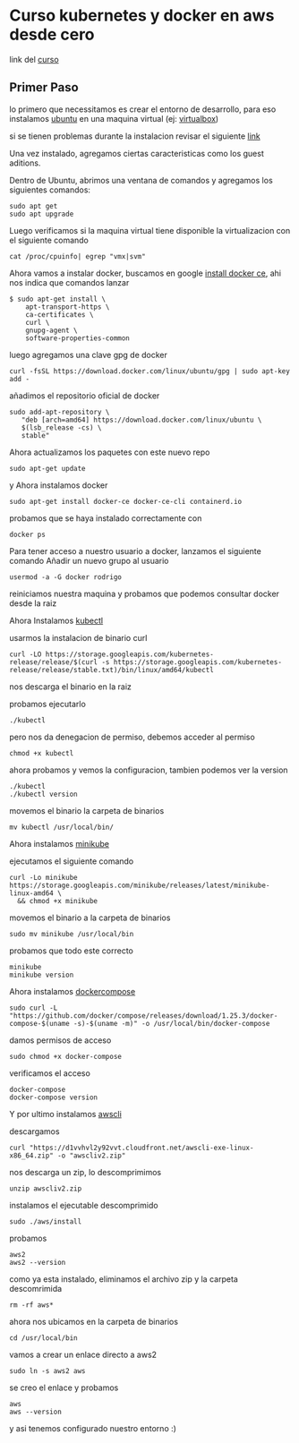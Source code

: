 # Curso kubernetes y docker en aws desde cero

link del [curso](https://www.udemy.com/course/kubernetes-y-docker-en-aws-desde-cero/)

## Primer Paso

lo primero que necessitamos es crear el entorno de desarrollo, para eso instalamos [ubuntu](https://ubuntu.com/#download) en una maquina virtual (ej: [virtualbox](https://www.virtualbox.org/wiki/Downloads))

si se tienen problemas durante la instalacion revisar el siguiente [link](https://www.youtube.com/watch?v=uV5boDESAe0)

Una vez instalado, agregamos ciertas caracteristicas como los guest aditions.

Dentro de Ubuntu, abrimos una ventana de comandos y agregamos los siguientes comandos:

```
sudo apt get
sudo apt upgrade
```

Luego verificamos si la maquina virtual tiene disponible la virtualizacion con el siguiente comando


```
cat /proc/cpuinfo| egrep "vmx|svm"
```

Ahora vamos a instalar docker, buscamos en google [install docker ce](https://docs.docker.com/install/linux/docker-ce/ubuntu/), ahi nos indica que comandos lanzar

```
$ sudo apt-get install \
    apt-transport-https \
    ca-certificates \
    curl \
    gnupg-agent \
    software-properties-common
```

luego agregamos una clave gpg de docker 

```
curl -fsSL https://download.docker.com/linux/ubuntu/gpg | sudo apt-key add -
```

añadimos el repositorio oficial de docker

```
sudo add-apt-repository \
   "deb [arch=amd64] https://download.docker.com/linux/ubuntu \
   $(lsb_release -cs) \
   stable"
```

Ahora actualizamos los paquetes con este nuevo repo

```
sudo apt-get update
```

y Ahora instalamos docker

```
sudo apt-get install docker-ce docker-ce-cli containerd.io
```

probamos que se haya instalado correctamente con

```docker ps```

Para tener acceso a nuestro usuario a docker, lanzamos el siguiente comando
Añadir un nuevo grupo al usuario

```usermod -a -G docker rodrigo```

reiniciamos nuestra maquina y probamos que podemos consultar docker desde la raiz

Ahora Instalamos [kubectl](https://kubernetes.io/es/docs/tasks/tools/install-kubectl/)

usarmos la instalacion de binario curl

```
curl -LO https://storage.googleapis.com/kubernetes-release/release/$(curl -s https://storage.googleapis.com/kubernetes-release/release/stable.txt)/bin/linux/amd64/kubectl
```

nos descarga el binario en la raiz

probamos ejecutarlo

```./kubectl```

pero nos da denegacion de permiso, debemos acceder al permiso

```chmod +x kubectl```

ahora probamos y vemos la configuracion, tambien podemos ver la version

```
./kubectl
./kubectl version
```

movemos el binario la carpeta de binarios

```mv kubectl /usr/local/bin/```

Ahora instalamos [minikube](https://kubernetes.io/es/docs/tasks/tools/install-minikube/)

ejecutamos el siguiente comando

```
curl -Lo minikube https://storage.googleapis.com/minikube/releases/latest/minikube-linux-amd64 \
  && chmod +x minikube
```

movemos el binario a la carpeta de binarios

```sudo mv minikube /usr/local/bin```

probamos que todo este correcto

```
minikube
minikube version
```

Ahora instalamos [dockercompose](https://docs.docker.com/compose/install/)

```
sudo curl -L "https://github.com/docker/compose/releases/download/1.25.3/docker-compose-$(uname -s)-$(uname -m)" -o /usr/local/bin/docker-compose
```

damos permisos de acceso

```sudo chmod +x docker-compose```

verificamos el acceso

```
docker-compose
docker-compose version
```

Y por ultimo instalamos [awscli](https://docs.aws.amazon.com/cli/latest/userguide/install-cliv2-linux-mac.html#cliv2-linux-mac-install)

descargamos

```
curl "https://d1vvhvl2y92vvt.cloudfront.net/awscli-exe-linux-x86_64.zip" -o "awscliv2.zip"
```

nos descarga un zip, lo descomprimimos

```unzip awscliv2.zip```

instalamos el ejecutable descomprimido

```sudo ./aws/install```

probamos

```
aws2
aws2 --version
```

como ya esta instalado, eliminamos el archivo zip y la carpeta descomrimida

```rm -rf aws*```

ahora nos ubicamos en la carpeta de binarios

```cd /usr/local/bin```

vamos a crear un enlace directo a aws2

```sudo ln -s aws2 aws```

se creo el enlace y probamos

```
aws
aws --version
```

y asi tenemos configurado nuestro entorno :)